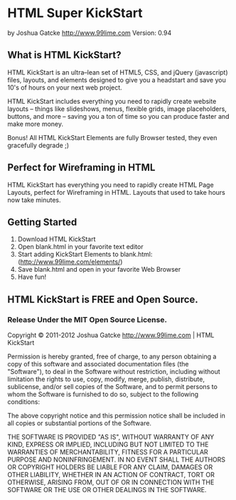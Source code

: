 # HTML Super KickStart #
by Joshua Gatcke
http://www.99lime.com
Version: 0.94

## What is HTML KickStart? ##

HTML KickStart is an ultra–lean set of HTML5, CSS, and jQuery (javascript) files, layouts, and elements designed to give you a headstart and save you 10's of hours on your next web project. 

HTML KickStart includes everything you need to rapidly create website layouts – things like slideshows, menus, flexible grids, image placeholders, buttons, and more – saving you a ton of time so you can produce faster and make more money.

Bonus! All HTML KickStart Elements are fully Browser tested, they even gracefully degrade ;)

## Perfect for Wireframing in HTML ##

HTML KickStart has everything you need to rapidly create HTML Page Layouts, perfect for Wireframing in HTML. 
Layouts that used to take hours now take minutes.

## Getting Started ##

1. Download HTML KickStart
2. Open blank.html in your favorite text editor
3. Start adding KickStart Elements to blank.html: (http://www.99lime.com/elements/)
4. Save blank.html and open in your favorite Web Browser
5. Have fun!


## HTML KickStart is FREE and Open Source. ##
### Release Under the MIT Open Source License. ###

Copyright © 2011-2012 Joshua Gatcke http://www.99lime.com | HTML KickStart

Permission is hereby granted, free of charge, to any person obtaining a copy of this software and associated documentation files (the "Software"), to deal in the Software without restriction, including without limitation the rights to use, copy, modify, merge, publish, distribute, sublicense, and/or sell copies of the Software, and to permit persons to whom the Software is furnished to do so, subject to the following conditions:

The above copyright notice and this permission notice shall be included in all copies or substantial portions of the Software.

THE SOFTWARE IS PROVIDED "AS IS", WITHOUT WARRANTY OF ANY KIND, EXPRESS OR IMPLIED, INCLUDING BUT NOT LIMITED TO THE WARRANTIES OF MERCHANTABILITY, FITNESS FOR A PARTICULAR PURPOSE AND NONINFRINGEMENT. IN NO EVENT SHALL THE AUTHORS OR COPYRIGHT HOLDERS BE LIABLE FOR ANY CLAIM, DAMAGES OR OTHER LIABILITY, WHETHER IN AN ACTION OF CONTRACT, TORT OR OTHERWISE, ARISING FROM, OUT OF OR IN CONNECTION WITH THE SOFTWARE OR THE USE OR OTHER DEALINGS IN THE SOFTWARE.
